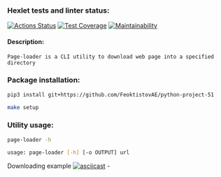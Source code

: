 ### Hexlet tests and linter status:
[![Actions Status](https://github.com/FeoktistovAE/python-project-51/workflows/hexlet-check/badge.svg)](https://github.com/FeoktistovAE/python-project-51/actions)
[![Test Coverage](https://api.codeclimate.com/v1/badges/139d185ebd325cd5cd73/test_coverage)](https://codeclimate.com/github/FeoktistovAE/python-project-51/test_coverage)
[![Maintainability](https://api.codeclimate.com/v1/badges/139d185ebd325cd5cd73/maintainability)](https://codeclimate.com/github/FeoktistovAE/python-project-51/maintainability)
#### Description:
    Page-loader is a CLI utility to download web page into a specified directory
### Package installation:
```bash
pip3 install git+https://github.com/FeoktistovAE/python-project-51
```

```bash
make setup
```
### Utility usage:
```bash
page-loader -h
```

```bash
usage: page-loader [-h] [-o OUTPUT] url
```
Downloading example
[![asciicast](https://asciinema.org/a/d5kxDb8dg5Qd3IbJSxQQm26BZ.svg)](https://asciinema.org/a/d5kxDb8dg5Qd3IbJSxQQm26BZ) -
